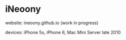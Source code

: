 # iNeoony
website: ineoony.github.io (work in progress)

devices: iPhone 5s, iPhone 6, Mac Mini Server late 2010  
